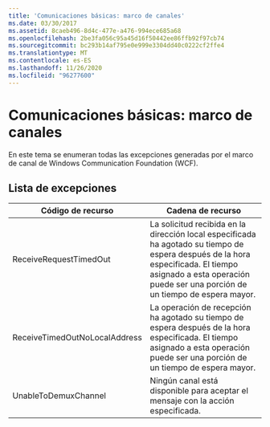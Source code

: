 ```yaml
---
title: 'Comunicaciones básicas: marco de canales'
ms.date: 03/30/2017
ms.assetid: 8caeb496-8d4c-477e-a476-994ece685a68
ms.openlocfilehash: 2be3fa056c95a45d16f50442ee86ffb92f97cb74
ms.sourcegitcommit: bc293b14af795e0e999e3304dd40c0222cf2ffe4
ms.translationtype: MT
ms.contentlocale: es-ES
ms.lasthandoff: 11/26/2020
ms.locfileid: "96277600"
---
```

# <a name="core-communications-channel-framework"></a>Comunicaciones básicas: marco de canales

En este tema se enumeran todas las excepciones generadas por el marco de canal de Windows Communication Foundation (WCF).  
  
## <a name="exception-list"></a>Lista de excepciones  
  
|Código de recurso|Cadena de recurso|  
|-------------------|---------------------|  
|ReceiveRequestTimedOut|La solicitud recibida en la dirección local especificada ha agotado su tiempo de espera después de la hora especificada. El tiempo asignado a esta operación puede ser una porción de un tiempo de espera mayor.|  
|ReceiveTimedOutNoLocalAddress|La operación de recepción ha agotado su tiempo de espera después de la hora especificada. El tiempo asignado a esta operación puede ser una porción de un tiempo de espera mayor.|  
|UnableToDemuxChannel|Ningún canal está disponible para aceptar el mensaje con la acción especificada.|
